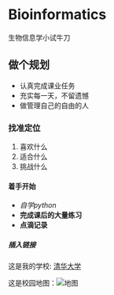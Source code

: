 # Bioinformatics
生物信息学小试牛刀
## 做个规划
- 认真完成课业任务
- 充实每一天，不留遗憾
- 做管理自己的自由的人

### 找准定位
1. 喜欢什么
2. 适合什么
3. 挑战什么

#### 着手开始
- *自学python*
- **完成课后的大量练习**
- **点滴记录**

##### 插入链接
这是我的学校: [清华大学](https://www.tsinghua.edu.cn/publish/thu2018/index.html)

这是校园地图：![地图](https://www.tsinghua.edu.cn/publish/newthu/newthu_cnt/intothu/picture/map_2019_0426.jpg)
